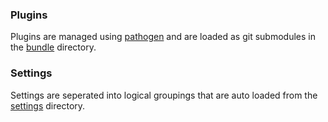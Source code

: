 ### Plugins

Plugins are managed using [pathogen](https://github.com/tpope/vim-pathogen)
and are loaded as git submodules in the [bundle](https://github.com/compactcode/dot-files/tree/master/files/.vim/bundle) directory.

### Settings

Settings are seperated into logical groupings that are auto loaded from the [settings](https://github.com/compactcode/dot-files/tree/master/files/.vim/plugin/settings) directory.

